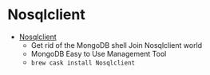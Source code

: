# Nosqlclient
- [Nosqlclient](https://www.nosqlclient.com/)
  -  Get rid of the MongoDB                    shell                    Join                    Nosqlclient world 
  - MongoDB Easy to Use Management Tool
  - `brew cask install Nosqlclient`
